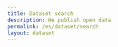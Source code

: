 ```yaml
---
title: Dataset search
description: We publish open data
permalink: /es/dataset/search
layout: dataset
---
```

